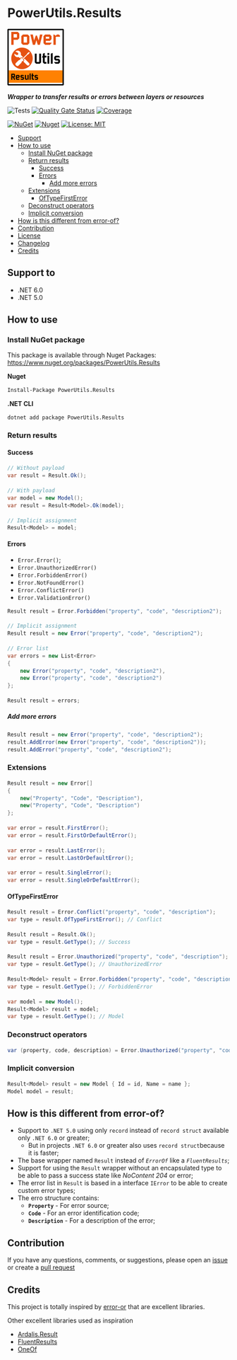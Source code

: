 # PowerUtils.Results

![Logo](https://raw.githubusercontent.com/TechNobre/PowerUtils.Results/main/assets/logo/logo_128x128.png)

***Wrapper to transfer results or errors between layers or resources***

![Tests](https://github.com/TechNobre/PowerUtils.Results/actions/workflows/tests.yml/badge.svg)
[![Quality Gate Status](https://sonarcloud.io/api/project_badges/measure?project=TechNobre_PowerUtils.Results&metric=alert_status)](https://sonarcloud.io/summary/new_code?id=TechNobre_PowerUtils.Results)
[![Coverage](https://sonarcloud.io/api/project_badges/measure?project=TechNobre_PowerUtils.Results&metric=coverage)](https://sonarcloud.io/summary/new_code?id=TechNobre_PowerUtils.Results)

[![NuGet](https://img.shields.io/nuget/v/PowerUtils.Results.svg)](https://www.nuget.org/packages/PowerUtils.Results)
[![Nuget](https://img.shields.io/nuget/dt/PowerUtils.Results.svg)](https://www.nuget.org/packages/PowerUtils.Results)
[![License: MIT](https://img.shields.io/github/license/TechNobre/PowerUtils.Results.svg)](https://github.com/TechNobre/PowerUtils.Results/blob/main/LICENSE)


- [Support](#support-to)
- [How to use](#how-to-use)
  - [Install NuGet package](#Installation)
  - [Return results](#return-results)
    - [Success](#return-results-success)
    - [Errors](#return-results-errors)
      - [Add more errors](#return-results-errors-add)
  - [Extensions](#return-extensions)
    - [OfTypeFirstError](#return-extensions-OfTypeFirstError)
  - [Deconstruct operators](#return-deconstruct-operators)
  - [Implicit conversion](#return-implicit-conversion)
- [How is this different from error-of?](#how-is-different)
- [Contribution](#contribution)
- [License](./LICENSE)
- [Changelog](./CHANGELOG.md)
- [Credits](#Credits)



## Support to <a name="support-to"></a>
- .NET 6.0
- .NET 5.0


## How to use <a name="how-to-use"></a>

### Install NuGet package <a name="Installation"></a>
This package is available through Nuget Packages: https://www.nuget.org/packages/PowerUtils.Results

**Nuget**
```bash
Install-Package PowerUtils.Results
```

**.NET CLI**
```
dotnet add package PowerUtils.Results
```



### Return results <a name="return-results"></a>

#### Success <a name="return-results-success"></a>
```csharp
// Without payload
var result = Result.Ok();

// With payload
var model = new Model();
var result = Result<Model>.Ok(model);

// Implicit assignment
Result<Model> = model;
```

#### Errors <a name="return-results-errors"></a>
- `Error.Error()`;
- `Error.UnauthorizedError()`
- `Error.ForbiddenError()`
- `Error.NotFoundError()`
- `Error.ConflictError()`
- `Error.ValidationError()`

```csharp
Result result = Error.Forbidden("property", "code", "description2");

// Implicit assignment
Result result = new Error("property", "code", "description2");

// Error list
var errors = new List<Error>
{
    new Error("property", "code", "description2"),
    new Error("property", "code", "description2")
};

Result result = errors;
```

##### Add more errors <a name="return-results-errors-add"></a>

```csharp
Result result = new Error("property", "code", "description2");
result.AddError(new Error("property", "code", "description2"));
result.AddError("property", "code", "description2");
```

### Extensions <a name="return-extensions"></a>

```csharp
Result result = new Error[]
{
    new("Property", "Code", "Description"),
    new("Property", "Code", "Description")
};

var error = result.FirstError();
var error = result.FirstOrDefaultError();

var error = result.LastError();
var error = result.LastOrDefaultError();

var error = result.SingleError();
var error = result.SingleOrDefaultError();
```

#### OfTypeFirstError <a name="return-extensions-OfTypeFirstError"></a>

```csharp
Result result = Error.Conflict("property", "code", "description");
var type = result.OfTypeFirstError(); // Conflict

Result result = Result.Ok();
var type = result.GetType(); // Success

Result result = Error.Unauthorized("property", "code", "description");
var type = result.GetType(); // UnauthorizedError

Result<Model> result = Error.Forbidden("property", "code", "description");
var type = result.GetType(); // ForbiddenError

var model = new Model();
Result<Model> result = model;
var type = result.GetType(); // Model
```

### Deconstruct operators <a name="return-deconstruct-operators"></a>

```csharp
var (property, code, description) = Error.Unauthorized("property", "code", "description");
```

### Implicit conversion <a name="return-implicit-conversion"></a>

```csharp
Result<Model> result = new Model { Id = id, Name = name };
Model model = result;
```



## How is this different from error-of? <a name="how-is-different"></a>

- Support to `.NET 5.0` using only `record` instead of `record struct` available only `.NET 6.0` or greater;
  - But in projects `.NET 6.0` or greater also uses `record struct`because it is faster;
- The base wrapper named `Result` instead of _`ErrorOf`_ like a _`FluentResults`_;
- Support for using the `Result` wrapper without an encapsulated type to be able to pass a success state like _NoContent 204_ or error;
- The error list in `Result` is based in a interface `IError` to be able to create custom error types;
- The erro structure contains:
  - __`Property`__ - For error source;
  - __`Code`__ - For an error identification code;
  - __`Description`__ - For a description of the error;



## Contribution <a name="contribution"></a>

If you have any questions, comments, or suggestions, please open an [issue](https://github.com/TechNobre/PowerUtils.Results/issues/new/choose) or create a [pull request](https://github.com/TechNobre/PowerUtils.Results/compare)



## Credits <a name="Credits"></a>

This project is totally inspired by [error-or](https://github.com/amantinband/error-or) that are excellent libraries.

Other excellent libraries used as inspiration
- [Ardalis.Result](https://github.com/ardalis/result)
- [FluentResults](https://github.com/altmann/FluentResults)
- [OneOf](https://github.com/mcintyre321/OneOf)
